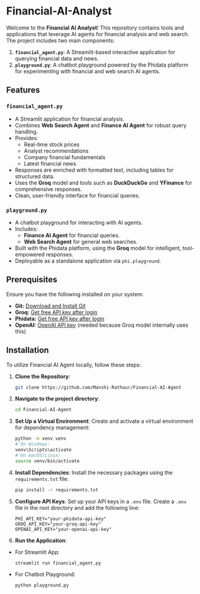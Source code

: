 # Financial-AI-Analyst

Welcome to the **Financial AI Analyst**! This repository contains tools and applications that leverage AI agents for financial analysis and web search. The project includes two main components:

1. **`financial_agent.py`**: A Streamlit-based interactive application for querying financial data and news.
2. **`playground.py`**: A chatbot playground powered by the Phidata platform for experimenting with financial and web search AI agents.

## Features

### `financial_agent.py`
- A Streamlit application for financial analysis.
- Combines **Web Search Agent** and **Finance AI Agent** for robust query handling.
- Provides:
  - Real-time stock prices
  - Analyst recommendations
  - Company financial fundamentals
  - Latest financial news
- Responses are enriched with formatted text, including tables for structured data.
- Uses the **Groq** model and tools such as **DuckDuckGo** and **YFinance** for comprehensive responses.
- Clean, user-friendly interface for financial queries.

### `playground.py`
- A chatbot playground for interacting with AI agents.
- Includes:
  - **Finance AI Agent** for financial queries.
  - **Web Search Agent** for general web searches.
- Built with the Phidata platform, using the **Groq** model for intelligent, tool-empowered responses.
- Deployable as a standalone application via `phi.playground`.


## Prerequisites
Ensure you have the following installed on your system:
- **Git:** <a href="https://git-scm.com/" target="_blank">Download and Install Git</a>
- **Groq:** <a href="https://groq.com/" target="_blank">Get free API key after login</a>
- **Phidata:** <a href="https://www.phidata.com/" target="_blank">Get free API key after login</a>
- **OpenAI:** <a href="https://openai.com/" target="_blank">OpenAI API key</a> (needed because Groq model internally uses this)

## Installation
To utilize Financial AI Agent locally, follow these steps:

1. **Clone the Repository**:
   ```bash
   git clone https://github.com/Manshi-Rathour/Financial-AI-Agent
   ```
   
2. **Navigate to the project directory**:
   ```bash
   cd Financial-AI-Agent
   ```
   
3. **Set Up a Virtual Environment**:
   Create and activate a virtual environment for dependency management:
   ```bash
   python -m venv venv
   # On Windows:
   venv\Scripts\activate
   # On macOS/Linux:
   source venv/bin/activate
   ```

4. **Install Dependencies**:
   Install the necessary packages using the `requirements.txt` file:
   ```bash
   pip install -r requirements.txt
   ```

5. **Configure API Keys**:
   Set up your API keys in a `.env` file. Create a `.env` file in the root directory and add the following line:
   ```env
   PHI_API_KEY="your-phidata-api-key"
   GROQ_API_KEY="your-groq-api-key"
   OPENAI_API_KEY="your-openai-api-key"
   ```

6. **Run the Application**:
- For Streamlit App:
   ```bash
   streamlit run financial_agent.py
   ```
- For Chatbot Playground:
   ```bash
   python playground.py
   ```
